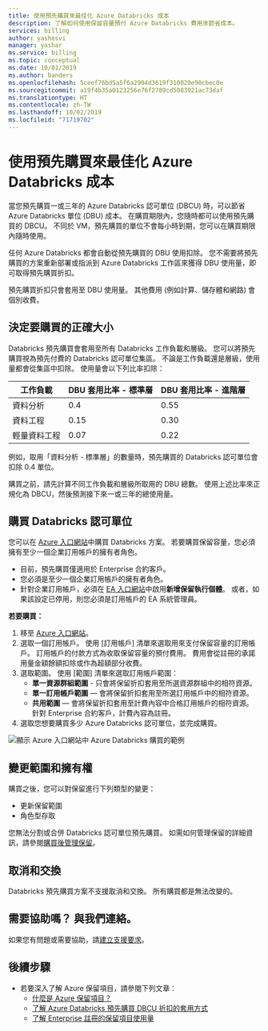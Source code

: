 ```yaml
---
title: 使用預先購買來最佳化 Azure Databricks 成本
description: 了解如何使用保留容量預付 Azure Databricks 費用來節省成本。
services: billing
author: yashesvi
manager: yashar
ms.service: billing
ms.topic: conceptual
ms.date: 10/01/2019
ms.author: banders
ms.openlocfilehash: 5ceef76bd5a5f6a2904d3619f310020e90cbec0e
ms.sourcegitcommit: a19f4b35a0123256e76f2789cd5083921ac73daf
ms.translationtype: HT
ms.contentlocale: zh-TW
ms.lasthandoff: 10/02/2019
ms.locfileid: "71719702"
---
```

# <a name="optimize-azure-databricks-costs-with-a-pre-purchase"></a>使用預先購買來最佳化 Azure Databricks 成本

當您預先購買一或三年的 Azure Databricks 認可單位 (DBCU) 時，可以節省 Azure Databricks 單位 (DBU) 成本。 在購買期限內，您隨時都可以使用預先購買的 DBCU。 不同於 VM，預先購買的單位不會每小時到期，您可以在購買期限內隨時使用。

任何 Azure Databricks 都會自動從預先購買的 DBU 使用扣除。 您不需要將預先購買的方案重新部署或指派到 Azure Databricks 工作區來獲得 DBU 使用量，即可取得預先購買折扣。

預先購買折扣只會套用至 DBU 使用量。 其他費用 (例如計算、儲存體和網路) 會個別收費。

## <a name="determine-the-right-size-to-buy"></a>決定要購買的正確大小

Databricks 預先購買會套用至所有 Databricks 工作負載和層級。 您可以將預先購買視為預先付費的 Databricks 認可單位集區。 不論是工作負載還是層級，使用量都會從集區中扣除。 使用量會以下列比率扣除：

| **工作負載** | **DBU 套用比率 - 標準層** | **DBU 套用比率 - 進階層** |
| --- | --- | --- |
| 資料分析 | 0.4 | 0.55 |
| 資料工程 | 0.15 | 0.30 |
| 輕量資料工程 | 0.07 | 0.22 |

例如，取用「資料分析 - 標準層」的數量時，預先購買的 Databricks 認可單位會扣除 0.4 單位。

購買之前，請先計算不同工作負載和層級所取用的 DBU 總數。 使用上述比率來正規化為 DBCU，然後預測接下來一或三年的總使用量。

## <a name="purchase-databricks-commit-units"></a>購買 Databricks 認可單位

您可以在 [Azure 入口網站](https://portal.azure.com/#blade/Microsoft_Azure_Reservations/CreateBlade/referrer/documentation/filters/%7B%22reservedResourceType%22%3A%22Databricks%22%7D)中購買 Databricks 方案。 若要購買保留容量，您必須擁有至少一個企業訂用帳戶的擁有者角色。

- 目前，預先購買僅適用於 Enterprise 合約客戶。
- 您必須是至少一個企業訂用帳戶的擁有者角色。
- 針對企業訂用帳戶，必須在 [EA 入口網站](https://ea.azure.com/)中啟用**新增保留執行個體**。 或者，如果該設定已停用，則您必須是訂用帳戶的 EA 系統管理員。

**若要購買：**

1. 移至 [Azure 入口網站](https://portal.azure.com/#blade/Microsoft_Azure_Reservations/CreateBlade/referrer/documentation/filters/%7B%22reservedResourceType%22%3A%22Databricks%22%7D)。
1. 選取一個訂用帳戶。 使用 [訂用帳戶]  清單來選取用來支付保留容量的訂用帳戶。 訂用帳戶的付款方式為收取保留容量的預付費用。 費用會從註冊的承諾用量金額餘額扣除或作為超額部分收費。
1. 選取範圍。 使用 [範圍]  清單來選取訂用帳戶範圍：
    - **單一資源群組範圍** - 只會將保留折扣套用至所選資源群組中的相符資源。
    - **單一訂用帳戶範圍** — 會將保留折扣套用至所選訂用帳戶中的相符資源。
    - **共用範圍** — 會將保留折扣套用至計費內容中合格訂用帳戶的相符資源。 針對 Enterprise 合約客戶，計費內容為註冊。
1. 選取您想要購買多少 Azure Databricks 認可單位，並完成購買。


![顯示 Azure 入口網站中 Azure Databricks 購買的範例](./media/billing-prepay-databricks-reserved-capacity/data-bricks-pre-purchase.png)

## <a name="change-scope-and-ownership"></a>變更範圍和擁有權

購買之後，您可以對保留進行下列類型的變更：

- 更新保留範圍
- 角色型存取

您無法分割或合併 Databricks 認可單位預先購買。 如需如何管理保留的詳細資訊，請參閱[購買後管理保留](billing-manage-reserved-vm-instance.md)。

## <a name="cancellations-and-exchanges"></a>取消和交換

Databricks 預先購買方案不支援取消和交換。 所有購買都是無法改變的。

## <a name="need-help-contact-us"></a>需要協助嗎？ 與我們連絡。

如果您有問題或需要協助，請[建立支援要求](https://portal.azure.com/#blade/Microsoft_Azure_Support/HelpAndSupportBlade/newsupportrequest)。

## <a name="next-steps"></a>後續步驟

- 若要深入了解 Azure 保留項目，請參閱下列文章：
  - [什麼是 Azure 保留項目？](billing-save-compute-costs-reservations.md)
  - [了解 Azure Databricks 預先購買 DBCU 折扣的套用方式](billing-reservation-discount-databricks.md)
  - [了解 Enterprise 註冊的保留項目使用量](billing-understand-reserved-instance-usage-ea.md)

